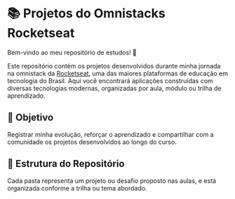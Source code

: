 # 📚 Projetos do Omnistacks Rocketseat

Bem-vindo ao meu repositório de estudos! 🚀

Este repositório contém os projetos desenvolvidos durante minha jornada na omnistack da [Rocketseat](https://www.rocketseat.com.br/), uma das maiores plataformas de educação em tecnologia do Brasil. Aqui você encontrará aplicações construídas com diversas tecnologias modernas, organizadas por aula, módulo ou trilha de aprendizado.

## 🧠 Objetivo

Registrar minha evolução, reforçar o aprendizado e compartilhar com a comunidade os projetos desenvolvidos ao longo do curso.

## 🚧 Estrutura do Repositório

Cada pasta representa um projeto ou desafio proposto nas aulas, e está organizada conforme a trilha ou tema abordado.
